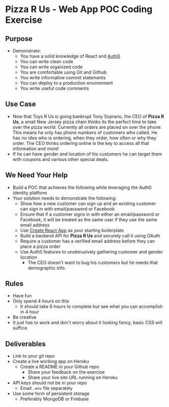 # Pizza R Us - Web App POC Coding Exercise

## Purpose
* Demonstrate:
    - You have a solid knowledge of React and [Auth0](https://auth0.com/)
    - You can write clean code
    - You can write organized code
    - You are comfortable using Git and Github
    - You write informative commit statements
    - You can deploy to a production environment
    - You write useful code comments

## Use Case
* Now that Toys R Us is going bankrupt Tony Soprano, the CEO of **Pizza R Us**, a small New Jersey pizza chain thinks its the perfect time to take over the pizza world. Currently all orders are placed on over the phone. This means he only has phone numbers of customers who called. He has no idea who is ordering, when they order, how often or why they order. The CEO thinks ordering online is the key to access all that information and more!
* If he can have gender and location of his customers he can target them with coupons and various other special deals.

## We Need Your Help
* Build a POC that achieves the following while leveraging the Auth0 identity platform
* Your solution needs to demonstrate the following:
    - Show how a new customer can sign up and an existing customer can sign in with email/password or Facebook
    - Ensure that if a customer signs in with either an email/password or Facebook, it will be treated as the same user if they use the same email address
    - Use [Create React App](https://github.com/facebook/create-react-app) as your starting boilerplate
    - Build a backend API for **Pizza R Us** and securely call it using OAuth
    - Require a customer has a verified email address before they can place a pizza order 
    - Use Auth0 features to unobtrusively gathering customer and gender location
        + The CEO doesn't want to bug his customers but he needs that demographic info.

## Rules
* Have fun
* Only spend 4 hours on this
    - It should take 6 hours to complete but see what you can accomplish in 4 hour
* Be creative
* It just has to work and don't worry about it looking fancy, basic CSS will suffice

## Deliverables
* Link to your git repo
* Create a live working app on Heroku
    - Create a README in your Github repo
        + Share your feedback on the exercise
        + Share your live site URL running on Heroku
* API keys should not be in your repo
    - Email `.env` file separately
* Use some form of persistent storage
    - Preferably MongoDB or Firebase
